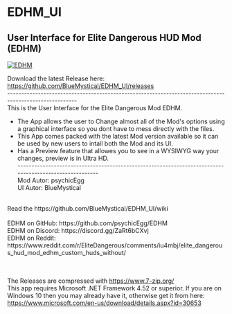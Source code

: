 # EDHM_UI
User Interface for Elite Dangerous HUD Mod (EDHM)
-------------------------------------------------------------------------------------------------------

<a href="#" target="_blank"><img src="https://i.ibb.co/K0c9wW6/EDHM-UI-Preview.png" alt="EDHM" border="0"></a>

Download the latest Release here:  https://github.com/BlueMystical/EDHM_UI/releases<br>
-------------------------------------------------------------------------------------------------------<br>
This is the User Interface for the Elite Dangerous Mod EDHM.<br>
  * The App allows the user to Change almost all of the Mod's options using a graphical interface so you dont have to mess directly with the files.<br>
  * This App comes packed with the latest Mod version available so it can be used by new users to intall both the Mod and its UI.<br>
  * Has a Preview feature that allowes you to see in a WYSIWYG way your changes, preview is in Ultra HD.<br>
-------------------------------------------------------------------------------------------------------<br>
Mod Autor:        psychicEgg<br>
UI Autor:         BlueMystical<br>
<br>
Read the https://github.com/BlueMystical/EDHM_UI/wiki
<br><br>
EDHM on GitHub:   https://github.com/psychicEgg/EDHM<br>
EDHM on Discord:  https://discord.gg/ZaRt6bCXvj<br>
EDHM on Reddit:   https://www.reddit.com/r/EliteDangerous/comments/iu4mbj/elite_dangerous_hud_mod_edhm_custom_huds_without/
<br><br><br>

The Releases are compressed with https://www.7-zip.org/<br>
This app requires Microsoft .NET Framework 4.52 or superior. If you are on Windows 10 then you may already have it, otherwise get it from here: https://www.microsoft.com/en-us/download/details.aspx?id=30653<br>
